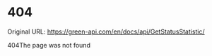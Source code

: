 # 404

Original URL: https://green-api.com/en/docs/api/GetStatusStatistic/

404The page was not found